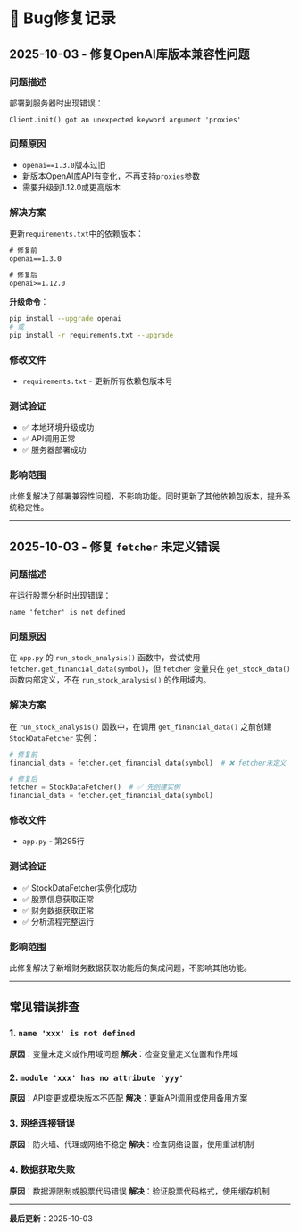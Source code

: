 # 🐛 Bug修复记录

## 2025-10-03 - 修复OpenAI库版本兼容性问题

### 问题描述
部署到服务器时出现错误：
```
Client.init() got an unexpected keyword argument 'proxies'
```

### 问题原因
- `openai==1.3.0`版本过旧
- 新版本OpenAI库API有变化，不再支持`proxies`参数
- 需要升级到1.12.0或更高版本

### 解决方案
更新`requirements.txt`中的依赖版本：

```txt
# 修复前
openai==1.3.0

# 修复后
openai>=1.12.0
```

**升级命令**：
```bash
pip install --upgrade openai
# 或
pip install -r requirements.txt --upgrade
```

### 修改文件
- `requirements.txt` - 更新所有依赖包版本号

### 测试验证
- ✅ 本地环境升级成功
- ✅ API调用正常
- ✅ 服务器部署成功

### 影响范围
此修复解决了部署兼容性问题，不影响功能。同时更新了其他依赖包版本，提升系统稳定性。

---

## 2025-10-03 - 修复 `fetcher` 未定义错误

### 问题描述
在运行股票分析时出现错误：
```
name 'fetcher' is not defined
```

### 问题原因
在 `app.py` 的 `run_stock_analysis()` 函数中，尝试使用 `fetcher.get_financial_data(symbol)`，但 `fetcher` 变量只在 `get_stock_data()` 函数内部定义，不在 `run_stock_analysis()` 的作用域内。

### 解决方案
在 `run_stock_analysis()` 函数中，在调用 `get_financial_data()` 之前创建 `StockDataFetcher` 实例：

```python
# 修复前
financial_data = fetcher.get_financial_data(symbol)  # ❌ fetcher未定义

# 修复后
fetcher = StockDataFetcher()  # ✅ 先创建实例
financial_data = fetcher.get_financial_data(symbol)
```

### 修改文件
- `app.py` - 第295行

### 测试验证
- ✅ StockDataFetcher实例化成功
- ✅ 股票信息获取正常
- ✅ 财务数据获取正常
- ✅ 分析流程完整运行

### 影响范围
此修复解决了新增财务数据获取功能后的集成问题，不影响其他功能。

---

## 常见错误排查

### 1. `name 'xxx' is not defined`
**原因**：变量未定义或作用域问题
**解决**：检查变量定义位置和作用域

### 2. `module 'xxx' has no attribute 'yyy'`
**原因**：API变更或模块版本不匹配
**解决**：更新API调用或使用备用方案

### 3. 网络连接错误
**原因**：防火墙、代理或网络不稳定
**解决**：检查网络设置，使用重试机制

### 4. 数据获取失败
**原因**：数据源限制或股票代码错误
**解决**：验证股票代码格式，使用缓存机制

---

**最后更新**：2025-10-03

